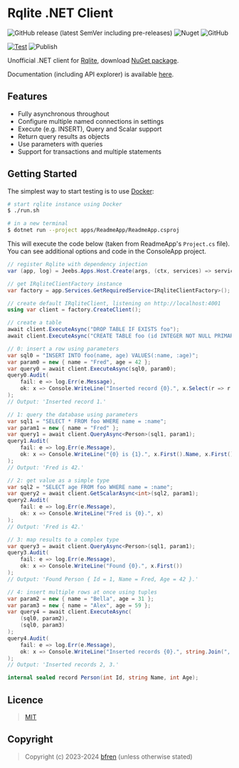# Rqlite .NET Client

![GitHub release (latest SemVer including pre-releases)](https://img.shields.io/github/v/release/bfren/rqlite?include_prereleases&label=Version) ![Nuget](https://img.shields.io/nuget/dt/rqlite?label=Downloads) ![GitHub](https://img.shields.io/github/license/bfren/rqlite?label=Licence)

[![Test](https://github.com/bfren/rqlite/actions/workflows/test.yml/badge.svg)](https://github.com/bfren/rqlite/actions/workflows/test.yml) ![Publish](https://github.com/bfren/rqlite/workflows/Publish/badge.svg)

Unofficial .NET client for [Rqlite](https://rqlite.io), download [NuGet package](https://nuget.org/packages/rqlite).

Documentation (including API explorer) is available [here](https://bfren.github.io/rqlite).

## Features

- Fully asynchronous throughout
- Configure multiple named connections in settings
- Execute (e.g. INSERT), Query and Scalar support
- Return query results as objects
- Use parameters with queries
- Support for transactions and multiple statements

## Getting Started

The simplest way to start testing is to use [Docker](https://docker.com):

```bash
# start rqlite instance using Docker
$ ./run.sh

# in a new terminal
$ dotnet run --project apps/ReadmeApp/ReadmeApp.csproj
```

This will execute the code below (taken from ReadmeApp's `Project.cs` file).  You can see additional options and code in the ConsoleApp project.

```csharp
// register Rqlite with dependency injection
var (app, log) = Jeebs.Apps.Host.Create(args, (ctx, services) => services.AddRqlite());

// get IRqliteClientFactory instance
var factory = app.Services.GetRequiredService<IRqliteClientFactory>();

// create default IRqliteClient, listening on http://localhost:4001
using var client = factory.CreateClient();

// create a table
await client.ExecuteAsync("DROP TABLE IF EXISTS foo");
await client.ExecuteAsync("CREATE TABLE foo (id INTEGER NOT NULL PRIMARY KEY, name TEXT, age INTEGER)");

// 0: insert a row using parameters
var sql0 = "INSERT INTO foo(name, age) VALUES(:name, :age)";
var param0 = new { name = "Fred", age = 42 };
var query0 = await client.ExecuteAsync(sql0, param0);
query0.Audit(
	fail: e => log.Err(e.Message),
	ok: x => Console.WriteLine("Inserted record {0}.", x.Select(r => r.LastInsertId).First())
);
// Output: 'Inserted record 1.'

// 1: query the database using parameters
var sql1 = "SELECT * FROM foo WHERE name = :name";
var param1 = new { name = "Fred" };
var query1 = await client.QueryAsync<Person>(sql1, param1);
query1.Audit(
	fail: e => log.Err(e.Message),
	ok: x => Console.WriteLine("{0} is {1}.", x.First().Name, x.First().Age)
);
// Output: 'Fred is 42.'

// 2: get value as a simple type
var sql2 = "SELECT age FROM foo WHERE name = :name";
var query2 = await client.GetScalarAsync<int>(sql2, param1);
query2.Audit(
	fail: e => log.Err(e.Message),
	ok: x => Console.WriteLine("Fred is {0}.", x)
);
// Output: 'Fred is 42.'

// 3: map results to a complex type
var query3 = await client.QueryAsync<Person>(sql1, param1);
query3.Audit(
	fail: e => log.Err(e.Message),
	ok: x => Console.WriteLine("Found {0}.", x.First())
);
// Output: 'Found Person { Id = 1, Name = Fred, Age = 42 }.'

// 4: insert multiple rows at once using tuples
var param2 = new { name = "Bella", age = 31 };
var param3 = new { name = "Alex", age = 59 };
var query4 = await client.ExecuteAsync(
	(sql0, param2),
	(sql0, param3)
);
query4.Audit(
	fail: e => log.Err(e.Message),
	ok: x => Console.WriteLine("Inserted records {0}.", string.Join(", ", x.Select(r => r.LastInsertId)))
);
// Output: 'Inserted records 2, 3.'

internal sealed record Person(int Id, string Name, int Age);
```

## Licence

> [MIT](https://mit.bfren.dev/2023)

## Copyright

> Copyright (c) 2023-2024 [bfren](https://bfren.dev) (unless otherwise stated)
